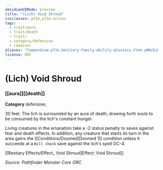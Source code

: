 ```yaml
---
obsidianUIMode: preview
title: "(Lich) Void Shroud"
cssclasses: pf2e,pf2e-action
tags:
  - trait/aura
  - trait/death
  - trait/
  - category/defensive
  - remaster
aliases: "Compendium.pf2e.bestiary-family-ability-glossary.Item.yWNcEsEJIoeXKBnk"
license: ORC
---
```

# (Lich) Void Shroud

### [[aura]][[death]]

**Category** defensive; 




30 feet. The lich is surrounded by an aura of death, drawing forth souls to be consumed by the lich's constant hunger.

Living creatures in the emanation take a -2 status penalty to saves against fear and death effects. In addition, any creature that starts its turn in the area gains the [[Conditions/Doomed|Doomed 1]] condition unless it succeeds at a `Will check` save against the lich's spell DC-4.

[[Bestiary Effects/Effect_ Void Shroud|Effect: Void Shroud]]

*Source: Pathfinder Monster Core*
*ORC*